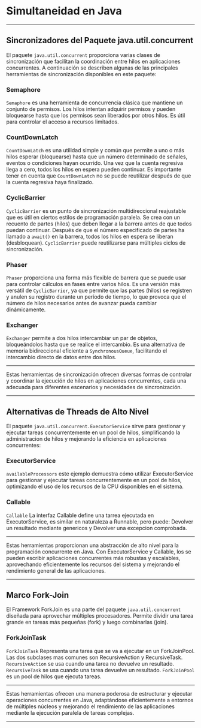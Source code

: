 # Simultaneidad en Java

---

## Sincronizadores del Paquete java.util.concurrent

El paquete `java.util.concurrent` proporciona varias clases de sincronización que facilitan la coordinación entre hilos en aplicaciones concurrentes. A continuación se describen algunas de las principales herramientas de sincronización disponibles en este paquete:

### Semaphore

`Semaphore` es una herramienta de concurrencia clásica que mantiene un conjunto de permisos. Los hilos intentan adquirir permisos y pueden bloquearse hasta que los permisos sean liberados por otros hilos. Es útil para controlar el acceso a recursos limitados.

### CountDownLatch

`CountDownLatch` es una utilidad simple y común que permite a uno o más hilos esperar (bloquearse) hasta que un número determinado de señales, eventos o condiciones hayan ocurrido. Una vez que la cuenta regresiva llega a cero, todos los hilos en espera pueden continuar. Es importante tener en cuenta que `CountDownLatch` no se puede reutilizar después de que la cuenta regresiva haya finalizado.

### CyclicBarrier

`CyclicBarrier` es un punto de sincronización multidireccional reajustable que es útil en ciertos estilos de programación paralela. Se crea con un recuento de partes (hilos) que deben llegar a la barrera antes de que todos puedan continuar. Después de que el número especificado de partes ha llamado a `await()` en la barrera, todos los hilos en espera se liberan (desbloquean). `CyclicBarrier` puede reutilizarse para múltiples ciclos de sincronización.

### Phaser

`Phaser` proporciona una forma más flexible de barrera que se puede usar para controlar cálculos en fases entre varios hilos. Es una versión más versátil de `CyclicBarrier`, ya que permite que las partes (hilos) se registren y anulen su registro durante un período de tiempo, lo que provoca que el número de hilos necesarios antes de avanzar pueda cambiar dinámicamente.

### Exchanger

`Exchanger` permite a dos hilos intercambiar un par de objetos, bloqueándolos hasta que se realice el intercambio. Es una alternativa de memoria bidireccional eficiente a `SynchronousQueue`, facilitando el intercambio directo de datos entre dos hilos.

---

Estas herramientas de sincronización ofrecen diversas formas de controlar y coordinar la ejecución de hilos en aplicaciones concurrentes, cada una adecuada para diferentes escenarios y necesidades de sincronización.

---

## Alternativas de Threads de Alto Nivel

El paquete `java.util.concurrent.ExecutorService` sirve para gestionar y ejecutar tareas concurrentemente en un pool de hilos, simplificando la administracion de hilos y mejorando la eficiencia en aplicaciones concurrentes:

### ExecutorService

`availableProcessors` este ejemplo demuestra cómo utilizar ExecutorService para gestionar y ejecutar tareas concurrentemente en un pool de hilos, optimizando el uso de los recursos de la CPU disponibles en el sistema.

### Callable

`Callable` La interfaz Callable define una tarrea ejecutada en ExecutorService, es similar en naturaleza a Runnable, pero puede: Devolver un resultado mediante genericos y Devolver una excepcion comprobada.

---

Estas herramientas proporcionan una abstracción de alto nivel para la programación concurrente en Java. Con ExecutorService y Callable, los se pueden escribir aplicaciones concurrentes más robustas y escalables, aprovechando eficientemente los recursos del sistema y mejorando el rendimiento general de las aplicaciones.

---

## Marco Fork-Join

El Framework ForkJoin es una parte del paquete `java.util.concurrent` diseñada para aprovechar múltiples procesadores. Permite dividir una tarea grande en tareas más pequeñas (fork) y luego combinarlas (join).

### ForkJoinTask<V>

`ForkJoinTask` Representa una tarea que se va a ejecutar en un ForkJoinPool. Las dos subclases mas comunes son RecursiveAction y RecursiveTask. `RecursiveAction` se usa cuando una tarea no devuelve un resultado. `RecursiveTask` se usa cuando una tarea devuelve un resultado. `ForkJoinPool` es un pool de hilos que ejecuta tareas.

---

Estas herramientas ofrecen una manera poderosa de estructurar y ejecutar operaciones concurrentes en Java, adaptándose eficientemente a entornos de múltiples núcleos y mejorando el rendimiento de las aplicaciones mediante la ejecución paralela de tareas complejas.

---
